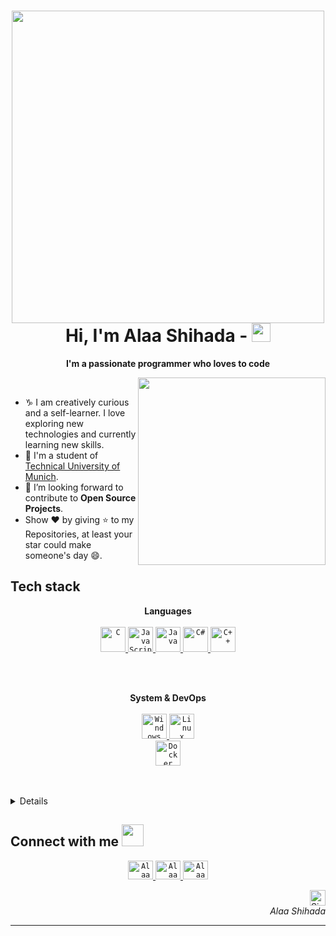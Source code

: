 <!-- Header -->
<h1 align="center">
  <img src="https://i.imgur.com/fJc7G44.gif" width="500">
  <br>
  Hi, I'm Alaa Shihada -  <img src="https://github.com/oHTGo/oHTGo/blob/main/images/hi.gif" width="30px" height="30px">
</h1>

<!-- Counter -->


<p align="center">
  <b>I'm a passionate programmer who loves to code</b>
</p>

<img align='right' src="https://github.com/oHTGo/oHTGo/blob/main/images/coding.gif" width="300">
<br>

- ♑ I am creatively curious and a self-learner. I love exploring new technologies and currently learning new skills.
- 📓 I'm a student of [Technical University of Munich](https://www.tum.de/en/).
- 💬 I’m looking forward to contribute to **Open Source Projects**.
- Show ❤ by giving ⭐ to my Repositories, at least your star could make someone's day 😄.

<h2>Tech stack</h2>

<p align="center">
  <b>Languages</b>
  <br>
  <br>
  <a href="https://en.wikipedia.org/wiki/C_(programming_language)" target="_blank">
    <code><img src="https://github.com/oHTGo/oHTGo/blob/main/images/c.svg" alt="C" height="40"/></code>
  </a>
  <a href="https://developer.mozilla.org/en-US/docs/Web/JavaScript" target="_blank">
    <code><img src="https://github.com/oHTGo/oHTGo/blob/main/images/javascript.svg" alt="JavaScript" height="40"/></code>
  </a>

  <a href="https://www.java.com" target="_blank">
    <code><img src="https://github.com/oHTGo/oHTGo/blob/main/images/java.svg" alt="Java" height="40"/></code>
  </a>
    <a href="https://en.wikipedia.org/wiki/C_Sharp_(programming_language)" target="_blank">
    <code><img src="https://upload.wikimedia.org/wikipedia/commons/thumb/0/0d/C_Sharp_wordmark.svg/120px-C_Sharp_wordmark.svg.png" alt="C#" height="40"/></code>
  </a>
      <a href="https://en.wikipedia.org/wiki/C%2B%2B" target="_blank">
    <code><img src="https://upload.wikimedia.org/wikipedia/commons/thumb/1/18/ISO_C%2B%2B_Logo.svg/120px-ISO_C%2B%2B_Logo.svg.png" alt="C++" height="40"/></code>
  </a>

</p>

<br>
<br>





<p align="center">
  <b>System & DevOps</b>
  <br>
  <br>
  <a href="https://en.wikipedia.org/wiki/Microsoft_Windows" target="_blank">
    <code><img src="https://github.com/oHTGo/oHTGo/blob/main/images/windows.svg" alt="Windows" height="40"/></code>
  </a>
  <a href="https://en.wikipedia.org/wiki/Linux" target="_blank">
    <code><img src="https://github.com/oHTGo/oHTGo/blob/main/images/linux.svg" alt="Linux" height="40"/></code>
  </a>
  <br>
  <a href="https://docker.com" target="_blank">
    <code><img src="https://github.com/oHTGo/oHTGo/blob/main/images/docker.svg" alt="Docker" height="40"/></code>
  </a>


</p>

<br>
<br>




<details> 
 
  
<!--START_SECTION:waka-->


**I'm a Night 🦉**


<!--END_SECTION:waka-->
</details>

<!-- Connection -->
<h2> Connect with me <img src="https://github.com/oHTGo/oHTGo/blob/main/images/handshake.gif" height="35px"></h2>
<p align="center">
  <a href="https://www.facebook.com/alaa.shehadeh.77" target="_blank">
    <code><img src="https://github.com/oHTGo/oHTGo/blob/main/images/facebook.svg" alt="AlaaSH" height="30" width="40"/></code>
  </a>
  <a href="https://instagram.com/Alaash12" target="_blank">
    <code><img src="https://github.com/oHTGo/oHTGo/blob/main/images/instagram.svg" alt="AlaaSH" height="30" width="40"/></code>
  </a>
    <a href="https://www.linkedin.com/in/alaa-shihada-3279b022a/" target="_blank">
    <code><img src="https://www.bing.com/th?id=AMMS_2f4108e4b4f929e61088ff4f4202b195&w=102&h=102&c=7&o=6&oif=webp&pid=SANGAM" alt="AlaaSH" height="30" width="40"/></code>
  </a>
</p>

<!-- Signal -->
<p align="right">
  <img alt="Signal" height="25px" src="https://media.giphy.com/media/hlRzt8TxCNVcEZBt9w/giphy.gif">
  <br>
  <em>Alaa Shihada</em>
</p>

---
